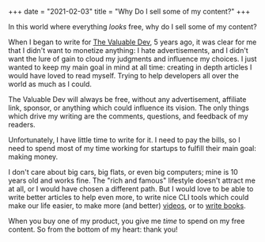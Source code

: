 +++
date = "2021-02-03"
title = "Why Do I sell some of my content?"
+++

In this world where everything *looks* free, why do I sell some of my content?

When I began to write for [The Valuable Dev](https://thevaluable.dev), 5 years ago, it was clear for me that I didn't want to monetize anything: I hate advertisements, and I didn't want the lure of gain to cloud my judgments and influence my choices. I just wanted to keep my main goal in mind at all time: creating in depth articles I would have loved to read myself. Trying to help developers all over the world as much as I could.

The Valuable Dev will always be free, without any advertisement, affiliate link, sponsor, or anything which could influence its vision. The only things which drive my writing are the comments, questions, and feedback of my readers.

Unfortunately, I have little time to write for it. I need to pay the bills, so I need to spend most of my time working for startups to fulfill their main goal: making money.

I don't care about big cars, big flats, or even big computers; mine is 10 years old and works fine. The "rich and famous" lifestyle doesn't attract me at all, or I would have chosen a different path. But I would love to be able to write better articles to help even more, to write nice CLI tools which could make our life easier, to make more (and better) [videos](https://www.youtube.com/channel/UCoJtk2M8bme9KXTe6F3K-Yg), or to [write books](https://themouseless.dev/).

When you buy one of my product, you give me *time* to spend on my free content. So from the bottom of my heart: thank you!
